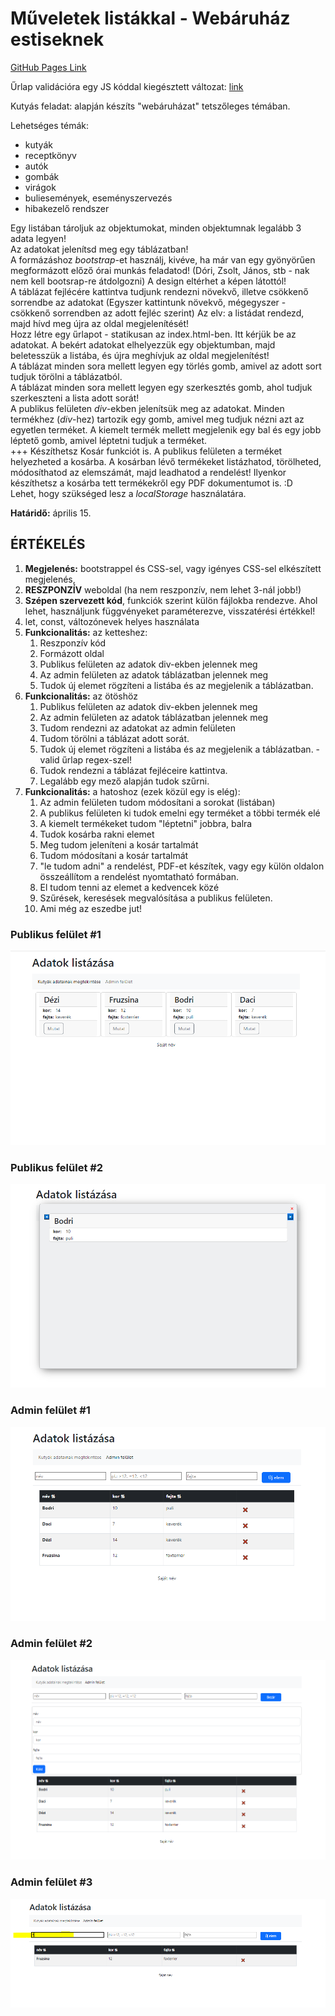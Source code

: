 
# Műveletek listákkal - Webáruház estiseknek

[GitHub Pages Link](https://zschopper.github.io/js-cocktails-n-dreams/)

Űrlap validációra egy JS kóddal kiegésztett változat: [link](https://github.com/csefikatalin/urlapok_validalasa.git)

Kutyás feladat: alapján készíts "webáruházat" tetszőleges témában.

Lehetséges témák:

* kutyák
* receptkönyv
* autók
* gombák
* virágok
* buliesemények, eseményszervezés
* hibakezelő rendszer

Egy listában tároljuk az objektumokat, minden objektumnak legalább 3 adata legyen!  
Az adatokat jelenítsd meg egy táblázatban!  
A formázáshoz *bootstrap*-et használj, kivéve, ha már van egy gyönyörűen megformázott előző órai munkás feladatod! (Dóri, Zsolt, János, stb - nak nem kell bootsrap-re átdolgozni) A design eltérhet a képen látottól!  
A táblázat fejlécére kattintva tudjunk rendezni növekvő, illetve csökkenő sorrendbe az adatokat (Egyszer kattintunk növekvő, mégegyszer - csökkenő sorrendben az adott fejléc szerint) Az elv: a listádat rendezd, majd hívd meg újra az oldal megjelenítését!  
Hozz létre egy űrlapot - statikusan az index.html-ben. Itt kérjük be az adatokat. A bekért adatokat elhelyezzük egy objektumban, majd beletesszük a listába, és újra meghívjuk az oldal megjelenítést!  
A táblázat minden sora mellett legyen egy törlés gomb, amivel az adott sort tudjuk törölni a táblázatból.  
A táblázat minden sora mellett legyen egy szerkesztés gomb, ahol tudjuk szerkeszteni a lista adott sorát!  
A publikus felületen *div*-ekben jelenítsük meg az adatokat. Minden termékhez (*div*-hez) tartozik egy gomb, amivel meg tudjuk nézni azt az egyetlen terméket. A kiemelt termék mellett megjelenik egy bal és egy jobb léptető gomb, amivel léptetni tudjuk a terméket.  
+++ Készíthetsz Kosár funkciót is. A publikus felületen a terméket helyezheted a kosárba. A kosárban lévő termékeket listázhatod, törölheted, módosíthatod az elemszámát, majd leadhatod a rendelést! Ilyenkor készíthetsz a kosárba tett termékekről egy PDF dokumentumot is.  :D  
Lehet, hogy szükséged lesz a *localStorage* használatára.  

**Határidő:** április 15.

## ÉRTÉKELÉS

1. **Megjelenés:** bootstrappel és CSS-sel, vagy igényes CSS-sel elkészített megjelenés,
2. **RESZPONZÍV** weboldal (ha nem reszponzív, nem lehet 3-nál jobb!)
3. **Szépen szervezett kód**, funkciók szerint külön fájlokba rendezve. Ahol lehet, használjunk függvényeket paraméterezve, visszatérési értékkel!
4. let, const, változónevek helyes használata
5. **Funkcionalitás:** az ketteshez:
    1. Reszponzív kód
    2. Formázott oldal
    3. Publikus felületen az adatok div-ekben jelennek meg
    4. Az admin felületen az adatok táblázatban jelennek meg
    5. Tudok új elemet rögzíteni a listába és az megjelenik a táblázatban.
6. **Funkcionalitás:** az ötöshöz
    1. Publikus felületen az adatok div-ekben jelennek meg
    2. Az admin felületen az adatok táblázatban jelennek meg
    3. Tudom rendezni az adatokat az admin felületen
    4. Tudom törölni a táblázat adott sorát.
    5. Tudok új elemet rögzíteni a listába és az megjelenik a táblázatban.  - valid űrlap regex-szel!
    6. Tudok rendezni a táblázat fejléceire kattintva.
    7. Legalább egy mező alapján tudok szűrni.
7. **Funkcionalitás:** a hatoshoz (ezek közül egy is elég):
    1. Az admin felületen tudom módosítani a sorokat (listában)
    2. A publikus felületen ki tudok emelni egy terméket a többi termék elé
    3. A kiemelt termékeket tudom "léptetni" jobbra, balra
    4. Tudok kosárba rakni elemet
    5. Meg tudom jeleníteni a kosár tartalmát
    6. Tudom módosítani a kosár tartalmát
    7. "le tudom adni" a rendelést, PDF-et készítek, vagy egy külön oldalon összeállítom a rendelést nyomtatható formában.
    8. El tudom tenni az elemet a kedvencek közé
    9. Szűrések, keresések megvalósítása a publikus felületen.
    10. Ami még az eszedbe jut!

### Publikus felület #1

![Publikus felület #1](./assets/img/samples/publikus_felulet1.png "Publikus felület #1")

### Publikus felület #2

![Publikus felület #2](./assets/img/samples/publikus_felulet2.png "Publikus felület #2")

### Admin felület #1

![Admin felület #1](./assets/img/samples/admin_felulet1.png "Admin felület #1")

### Admin felület #2

![Admin felület #2](./assets/img/samples/admin_felulet2.png "Admin felület #2")

### Admin felület #3

![Admin felület #3](./assets/img/samples/admin_felulet3.png "Admin felület #3")
